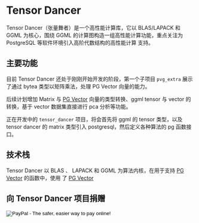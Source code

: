 # Tensor Dancer

Tensor Dancer（张量舞者）是一个高性能计算库，它以 BLAS/LAPACK 和 GGML 为核心，围绕 GGML 
的计算图构造一组高性能计算功能，重点关注为 PostgreSQL 等软件环境引入高阶代数结构的高性能计算
支持。

## 主要功能

目前 Tensor Dancer 还处于刚刚开始开发的阶段，第一个子项目 `pvg_extra` 展示了通过 bytea
类型以矩阵乘法，处理 PG Vector 向量的能力。

后续计划增加 Matrix 与 [PG Vector](https://github.com/pgvector/pgvector) 向量的类型转换、ggml tensor 与 vector 的转换，基于
vector 数据集直接进行 pca 分析等功能。

正在开发中的 `tensor_dancer` 项目，将会首先将 ggml 的 tensor 类型，以及 tensor dancer
的 matrix 类型引入 postgresql，然后定义各种算法的 pg 函数接口。

## 技术栈

Tensor Dancer 以 BLAS 、 LAPACK 和 GGML 为算法内核，在用于支持 [PG Vector](https://github.com/pgvector/pgvector) 的函数中，使用
了 [PG Vector](https://github.com/pgvector/pgvector)

## 向 Tensor Dancer 项目捐赠

<form action="https://www.paypal.com/cgi-bin/webscr" method="post" target="_top">
<input type="hidden" name="cmd" value="_donations">
<input type="hidden" name="business" value="march.liu@gmail.com">
<input type="hidden" name="item_name" value="Donate to this project">
<input type="hidden" name="currency_code" value="USD">
<input type="image" src="https://www.paypalobjects.com/en_US/i/btn/btn_donateCC_LG.gif" border="0" name="submit" alt="PayPal - The safer, easier way to pay online!">
<img alt="" border="0" src="https://www.paypal.com/en_US/i/scr/pixel.gif" width="1" height="1">
</form>